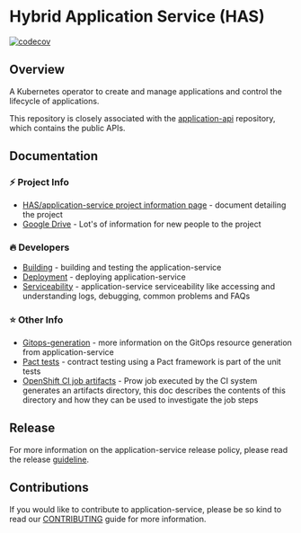 # Hybrid Application Service (HAS)

[![codecov](https://codecov.io/gh/redhat-appstudio/application-service/branch/main/graph/badge.svg)](https://codecov.io/gh/redhat-appstudio/application-service)

## Overview

A Kubernetes operator to create and manage applications and control the lifecycle of applications.

This repository is closely associated with the [application-api](https://github.com/redhat-appstudio/application-api/) repository, which contains the public APIs.

## Documentation

### ⚡ Project Info
* [HAS/application-service project information page](https://docs.google.com/document/d/1axzNOhRBSkly3M2Y32Pxr1MBpBif2ljb-ufj0_aEt74/edit?usp=sharing) - document detailing the project
* [Google Drive](https://drive.google.com/drive/u/0/folders/1pqESr0oc2ldtfj9RDx65vD_KdkgY_G9h) - Lot's of information for new people to the project

### 🔥 Developers

* [Building](./docs/build-and-test.md) - building and testing the application-service
* [Deployment](./docs/deploy.md) - deploying application-service
* [Serviceability](./docs/serviceability.md) - application-service serviceability like accessing and understanding logs, debugging, common problems and FAQs

### ⭐ Other Info

* [Gitops-generation](./docs/gitops-generation.md) - more information on the GitOps resource generation from application-service
* [Pact tests](./docs/pact-tests.md) - contract testing using a Pact framework is part of the unit tests
* [OpenShift CI job artifacts](https://docs.ci.openshift.org/docs/how-tos/artifacts/) - Prow job executed by the CI system generates an artifacts directory, this doc describes the contents of this directory and how they can be used to investigate the job steps

## Release

For more information on the application-service release policy, please read the release [guideline](./docs/release.md).

## Contributions

If you would like to contribute to application-service, please be so kind to read our [CONTRIBUTING](./docs/CONTRIBUTING.md) guide for more information.
